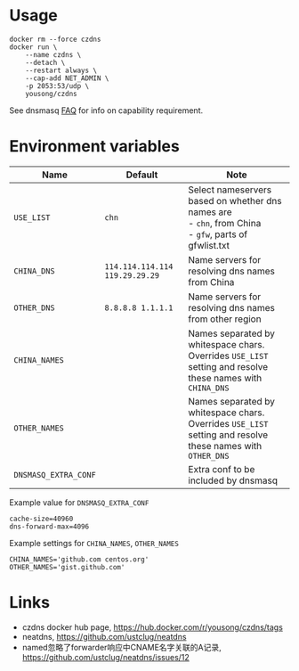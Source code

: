 # Usage

	docker rm --force czdns
	docker run \
		--name czdns \
		--detach \
		--restart always \
		--cap-add NET_ADMIN \
		-p 2053:53/udp \
		yousong/czdns

See dnsmasq [FAQ](http://thekelleys.org.uk/dnsmasq/docs/FAQ) for info on capability requirement.

# Environment variables

| Name                 | Default                        | Note                                                                                                              |
| ----                 | -------                        | ----                                                                                                              |
| `USE_LIST`           | `chn`                          | Select nameservers based on whether dns names are<br>  - `chn`, from China<br>  - `gfw`, parts of gfwlist.txt<br> |
| `CHINA_DNS`          | `114.114.114.114 119.29.29.29` | Name servers for resolving dns names from China                                                                   |
| `OTHER_DNS`          | `8.8.8.8 1.1.1.1`              | Name servers for resolving dns names from other region                                                             |
| `CHINA_NAMES`        |                                | Names separated by whitespace chars.  Overrides `USE_LIST` setting and resolve these names with `CHINA_DNS`       |
| `OTHER_NAMES`        |                                | Names separated by whitespace chars.  Overrides `USE_LIST` setting and resolve these names with `OTHER_DNS`       |
| `DNSMASQ_EXTRA_CONF` |                                | Extra conf to be included by dnsmasq                                                                              |

Example value for `DNSMASQ_EXTRA_CONF`

	cache-size=40960
	dns-forward-max=4096

Example settings for `CHINA_NAMES`, `OTHER_NAMES`

	CHINA_NAMES='github.com centos.org'
	OTHER_NAMES='gist.github.com'

# Links

- czdns docker hub page, https://hub.docker.com/r/yousong/czdns/tags
- neatdns, https://github.com/ustclug/neatdns
- named忽略了forwarder响应中CNAME名字关联的A记录, https://github.com/ustclug/neatdns/issues/12
